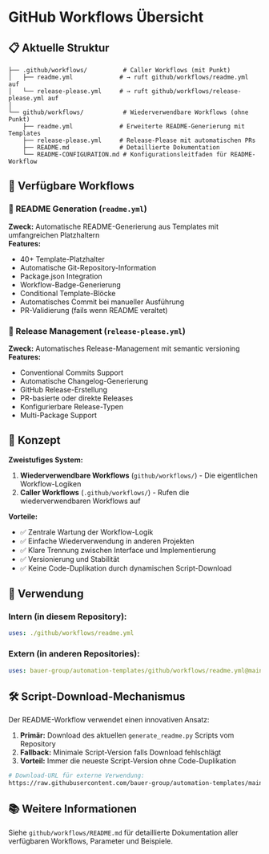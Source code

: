 # GitHub Workflows Übersicht

## 📋 Aktuelle Struktur

```
├── .github/workflows/          # Caller Workflows (mit Punkt)
│   ├── readme.yml             # → ruft github/workflows/readme.yml auf
│   └── release-please.yml     # → ruft github/workflows/release-please.yml auf
│
└── github/workflows/           # Wiederverwendbare Workflows (ohne Punkt)
    ├── readme.yml             # Erweiterte README-Generierung mit Templates
    ├── release-please.yml     # Release-Please mit automatischen PRs
    ├── README.md              # Detaillierte Dokumentation
    └── README-CONFIGURATION.md # Konfigurationsleitfaden für README-Workflow
```

## 🎯 Verfügbare Workflows

### 📄 README Generation (`readme.yml`)
**Zweck:** Automatische README-Generierung aus Templates mit umfangreichen Platzhaltern  
**Features:**
- 40+ Template-Platzhalter
- Automatische Git-Repository-Information
- Package.json Integration
- Workflow-Badge-Generierung
- Conditional Template-Blöcke
- Automatisches Commit bei manueller Ausführung
- PR-Validierung (fails wenn README veraltet)

### 🚀 Release Management (`release-please.yml`)
**Zweck:** Automatisches Release-Management mit semantic versioning  
**Features:**
- Conventional Commits Support
- Automatische Changelog-Generierung
- GitHub Release-Erstellung
- PR-basierte oder direkte Releases
- Konfigurierbare Release-Typen
- Multi-Package Support

## 🔄 Konzept

**Zweistufiges System:**
1. **Wiederverwendbare Workflows** (`github/workflows/`) - Die eigentlichen Workflow-Logiken
2. **Caller Workflows** (`.github/workflows/`) - Rufen die wiederverwendbaren Workflows auf

**Vorteile:**
- ✅ Zentrale Wartung der Workflow-Logik
- ✅ Einfache Wiederverwendung in anderen Projekten
- ✅ Klare Trennung zwischen Interface und Implementierung
- ✅ Versionierung und Stabilität
- ✅ Keine Code-Duplikation durch dynamischen Script-Download

## 🔄 Verwendung

### Intern (in diesem Repository):
```yaml
uses: ./github/workflows/readme.yml
```

### Extern (in anderen Repositories):
```yaml
uses: bauer-group/automation-templates/github/workflows/readme.yml@main
```

## 🛠️ Script-Download-Mechanismus

Der README-Workflow verwendet einen innovativen Ansatz:
1. **Primär:** Download des aktuellen `generate_readme.py` Scripts vom Repository
2. **Fallback:** Minimale Script-Version falls Download fehlschlägt
3. **Vorteil:** Immer die neueste Script-Version ohne Code-Duplikation

```bash
# Download-URL für externe Verwendung:
https://raw.githubusercontent.com/bauer-group/automation-templates/main/scripts/generate_readme.py
```

## 📚 Weitere Informationen

Siehe `github/workflows/README.md` für detaillierte Dokumentation aller verfügbaren Workflows, Parameter und Beispiele.
